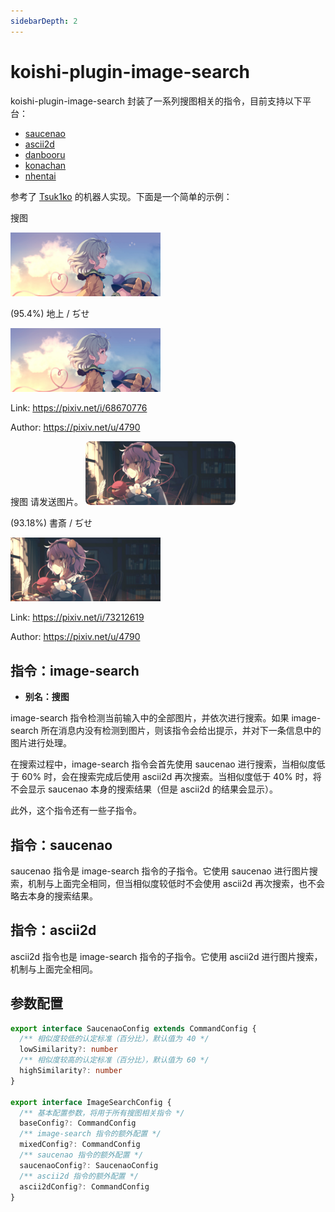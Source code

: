 ```yaml
---
sidebarDepth: 2
---
```


# koishi-plugin-image-search

koishi-plugin-image-search 封装了一系列搜图相关的指令，目前支持以下平台：

- [saucenao](https://saucenao.com/)
- [ascii2d](https://ascii2d.net/)
- [danbooru](https://github.com/danbooru/danbooru)
- [konachan](http://konachan.net/)
- [nhentai](https://nhentai.net/)

参考了 [Tsuk1ko](https://github.com/Tsuk1ko/CQ-picfinder-robot) 的机器人实现。下面是一个简单的示例：

<chat-panel>
<chat-message nickname="Alice" color="#cc0066">
<p>搜图</p>
<p><img src="/image-search/68670776_p0_master1200.jpg" width="240"/></p>
</chat-message>
<chat-message nickname="Koishi" avatar="/koishi.png">
<p>(95.4%) 地上 / ぢせ</p>
<p><img src="/image-search/68670776_p0_master1200.jpg" width="240"/></p>
<p>Link: <a href="https://pixiv.net/i/68670776" target="_blank" rel="noopener noreferrer">https://pixiv.net/i/68670776</a></p>
<p>Author: <a href="https://pixiv.net/u/4790" target="_blank" rel="noopener noreferrer">https://pixiv.net/u/4790</a></p>
</chat-message>
<chat-message nickname="Bob" color="#00994d">搜图</chat-message>
<chat-message nickname="Koishi" avatar="/koishi.png">请发送图片。</chat-message>
<chat-message nickname="Bob" color="#00994d" class="no-padding">
<img src="/image-search/73212619_p0_master1200.jpg" width="240" style="border-radius: 0.5rem"/>
</chat-message>
<chat-message nickname="Koishi" avatar="/koishi.png">
<p>(93.18%) 書斎 / ぢせ</p>
<p><img src="/image-search/73212619_p0_master1200.jpg" width="240"/></p>
<p>Link: <a href="https://pixiv.net/i/73212619" target="_blank" rel="noopener noreferrer">https://pixiv.net/i/73212619</a></p>
<p>Author: <a href="https://pixiv.net/u/4790" target="_blank" rel="noopener noreferrer">https://pixiv.net/u/4790</a></p>
</chat-message>
</chat-panel>

## 指令：image-search

- **别名：搜图**

image-search 指令检测当前输入中的全部图片，并依次进行搜索。如果 image-search 所在消息内没有检测到图片，则该指令会给出提示，并对下一条信息中的图片进行处理。

在搜索过程中，image-search 指令会首先使用 saucenao 进行搜索，当相似度低于 60% 时，会在搜索完成后使用 ascii2d 再次搜索。当相似度低于 40% 时，将不会显示 saucenao 本身的搜索结果（但是 ascii2d 的结果会显示）。

此外，这个指令还有一些子指令。

## 指令：saucenao

saucenao 指令是 image-search 指令的子指令。它使用 saucenao 进行图片搜索，机制与上面完全相同，但当相似度较低时不会使用 ascii2d 再次搜索，也不会略去本身的搜索结果。

## 指令：ascii2d

ascii2d 指令也是 image-search 指令的子指令。它使用 ascii2d 进行图片搜索，机制与上面完全相同。

## 参数配置

```ts
export interface SaucenaoConfig extends CommandConfig {
  /** 相似度较低的认定标准（百分比），默认值为 40 */
  lowSimilarity?: number
  /** 相似度较高的认定标准（百分比），默认值为 60 */
  highSimilarity?: number
}

export interface ImageSearchConfig {
  /** 基本配置参数，将用于所有搜图相关指令 */
  baseConfig?: CommandConfig
  /** image-search 指令的额外配置 */
  mixedConfig?: CommandConfig
  /** saucenao 指令的额外配置 */
  saucenaoConfig?: SaucenaoConfig
  /** ascii2d 指令的额外配置 */
  ascii2dConfig?: CommandConfig
}
```
